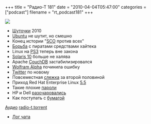 +++
title = "Радио-Т 181"
date = "2010-04-04T05:47:00"
categories = ["podcast"]
filename = "rt_podcast181"
+++

![](https://radio-t.com/images/radio-t/rt181.jpg)


- [Шуточки](http://www.opennet.ru/opennews/art.shtml?num=26046) 2010
- [Ubuntu](http://www.opennet.ru/opennews/art.shtml?num=25994) не шутит, но смешно
- Конец истории "[SCO](http://www.opennet.ru/opennews/art.shtml?num=26031) против всех"
- [Борьба](http://itc.ua/node/45123) с пиратами средствами хайтека
- Linux на [PS3](http://www.crunchgear.com/2010/03/29/no-more-linux-for-the-ps3/) теперь вне закона
- [Solaris 10](http://www.opennet.ru/opennews/art.shtml?num=26003) больше не халява
- Apache [CouchDB](http://www.opennet.ru/opennews/art.shtml?num=26023) застабилизировался
- [Wolfram Alpha](http://www.readwriteweb.com/archives/wolfram_alpha_admits_mistake_mobile_site_is_back_i.php) починила ошибку
- [Twitter](http://techcrunch.com/2010/03/30/twitter-launches-a-new-dynamic-homepage/) по новому
- Повсеместная [слежка](http://hitech.tomsk.ru/newsinternet/14671-jelektronnaja-slezhka-za-svoejj-vtorojj.html) за второй половиной
- Приход Red Hat Enterprise Linux [5.5](http://www.opennet.ru/opennews/art.shtml?num=26021)
- Такие плохие [пароли](http://lifehacker.com/5505400/how-id-hack-your-weak-passwords)
- HP и Dell [разочаровались](http://cnews.ru/news/top/index.shtml?2010/04/02/385231)
- Как поступать с [бумагой](http://net.compulenta.ru/520144/)

[Аудио](http://archive.rucast.net/radio-t/media/rt_podcast181.mp3)
[radio-t.torrent](http://www.radio-t.com/torrents/rt_podcast181.mp3.torrent)

* [Лог чата](http://chat.radio-t.com/logs/radio-t-181.html)
<audio src="http://archive.rucast.net/radio-t/media/rt_podcast181.mp3" preload="none"></audio>